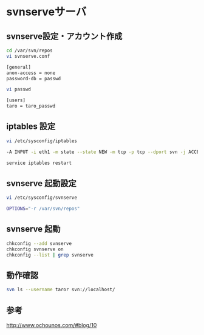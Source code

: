 ﻿# svnserveサーバ

## svnserve設定・アカウント作成

```bash
cd /var/svn/repos
vi svnserve.conf
```

```bash
[general]
anon-access = none
password-db = passwd
```

```bash
vi passwd
```

```bash
[users]
taro = taro_passwd
```

## iptables 設定

```bash
vi /etc/sysconfig/iptables
```

```bash
-A INPUT -i eth1 -m state --state NEW -m tcp -p tcp --dport svn -j ACCEPT
```

```bash
service iptables restart
```

## svnserve 起動設定

```bash
vi /etc/sysconfig/svnserve
```

```bash
OPTIONS="-r /var/svn/repos"
```

## svnserve 起動

```bash
chkconfig --add svnserve
chkconfig svnserve on
chkconfig --list | grep svnserve
```

## 動作確認

```bash
svn ls --username taror svn://localhost/
```

## 参考

http://www.ochounos.com/#blog/10
